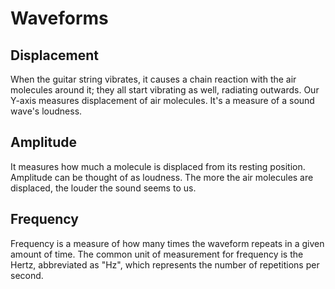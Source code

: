 # Waveforms

## Displacement

When the guitar string vibrates, it causes a chain reaction with the air molecules around it; they all start vibrating as well, radiating outwards.
Our Y-axis measures displacement of air molecules. It's a measure of a sound wave's loudness.

## Amplitude

It measures how much a molecule is displaced from its resting position. Amplitude can be thought of as loudness. The more the air molecules are displaced, the louder the sound seems to us.


## Frequency 

Frequency is a measure of how many times the waveform repeats in a given amount of time. The common unit of measurement for frequency is the Hertz, abbreviated as "Hz", which represents the number of repetitions per second.

